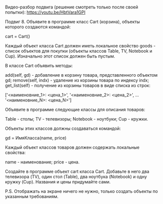 

Видео-разбор подвига (решение смотреть только после своей попытки): https://youtu.be/HbtVara1GPI

Подвиг 8. Объявите в программе класс Cart (корзина), объекты которого создаются командой:

cart = Cart()

Каждый объект класса Cart должен иметь локальное свойство goods - список объектов для покупки (объекты классов Table, TV, Notebook и Cup). Изначально этот список должен быть пустым.

В классе Cart объявить методы:

add(self, gd) - добавление в корзину товара, представленного объектом gd;
remove(self, indx) - удаление из корзины товара по индексу indx;
get_list(self) - получение из корзины товаров в виде списка из строк:

['<наименовние_1>: <цена_1>',
'<наименовние_2>: <цена_2>',
...
'<наименовние_N>: <цена_N>']

Объявите в программе следующие классы для описания товаров:

Table - столы;
TV - телевизоры;
Notebook - ноутбуки;
Cup - кружки.

Объекты этих классов должны создаваться командой:

gd = ИмяКласса(name, price)

Каждый объект классов товаров должен содержать локальные свойства:

name - наименование;
price - цена.

Создайте в программе объект cart класса Cart. Добавьте в него два телевизора (TV), один стол (Table), два ноутбука (Notebook) и одну кружку (Cup). Названия и цены придумайте сами. 

P.S. Отображать на экране ничего не нужно, только создать объекты по указанным требованиям.
